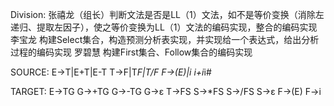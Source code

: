Division:
张禧龙（组长）判断文法是否是LL（1）文法，如不是等价变换（消除左递归、提取左因子），使之等价变换为LL（1）文法的编码实现，整合的编码实现
李宝龙	构建Select集合，构造预测分析表实现，并实现给一个表达式，给出分析过程的编码实现
罗碧慧	构建First集合、Follow集合的编码实现


SOURCE:
E->T|E+T|E-T
T->F|T*F|T/F
F->(E)|i
i+i*i#


TARGET:
E->TG
G->+TG
G->-TG
G->ε
T->FS
S->*FS
S->/FS
S->ε
F->(E)
F->i

